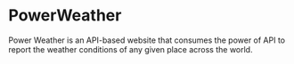 # PowerWeather
Power Weather is an API-based website that consumes the power of API to report the weather conditions of any given place across the world.
